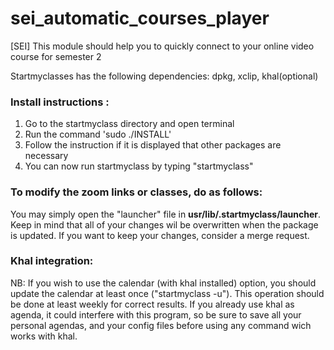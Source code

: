 # sei_automatic_courses_player
[SEI] This module should help you to quickly connect to your online video course for semester 2

Startmyclasses has the following dependencies:
dpkg, xclip, khal(optional)

### Install instructions :

1) Go to the startmyclass directory and open terminal
2) Run the command 'sudo ./INSTALL'
3) Follow the instruction if it is displayed that other packages are necessary
4) You can now run startmyclass by typing "startmyclass"



### To modify the zoom links or classes, do as follows:
You may simply open the "launcher" file in **usr/lib/.startmyclass/launcher**. Keep in mind that all of your changes wil be overwritten when the package is updated. If you want to keep your changes, consider a merge request.

### Khal integration:
NB:
If you wish to use the calendar (with khal installed) option, you should update the calendar at least once ("startmyclass -u"). This operation should be done at least weekly for correct results.
If you already use khal as agenda, it could interfere with this program, so be sure to save all your personal agendas, and your config files before using any command wich works with khal.
